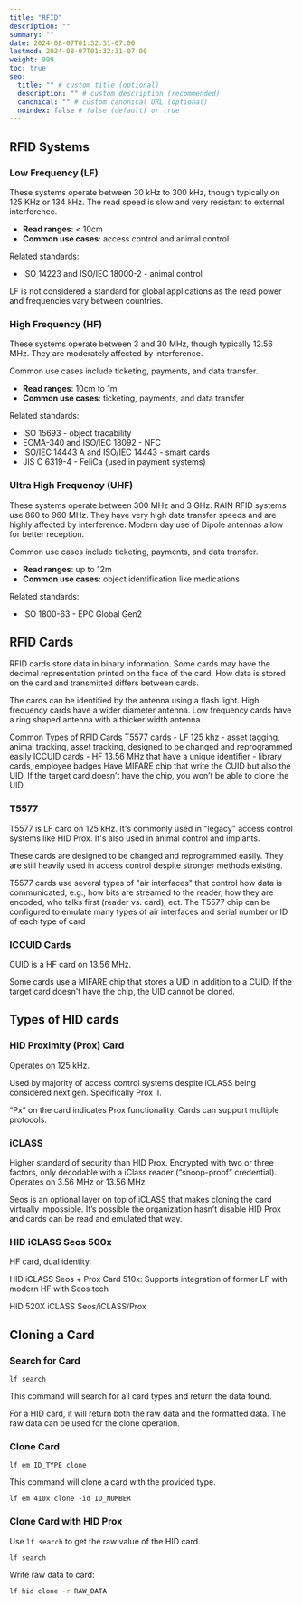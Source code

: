 ```yaml
---
title: "RFID"
description: ""
summary: ""
date: 2024-08-07T01:32:31-07:00
lastmod: 2024-08-07T01:32:31-07:00
weight: 999
toc: true
seo:
  title: "" # custom title (optional)
  description: "" # custom description (recommended)
  canonical: "" # custom canonical URL (optional)
  noindex: false # false (default) or true
---
```


## RFID Systems

### Low Frequency (LF)

These systems operate between 30 kHz to 300 kHz, though typically on 125 KHz or 134 kHz. The read speed is slow and very resistant to external interference.

- **Read ranges**: < 10cm
- **Common use cases**: access control and animal control

Related standards:

- ISO 14223 and ISO/IEC 18000-2 - animal control

LF is not considered a standard for global applications as the read power and frequencies vary between countries.

### High Frequency (HF)

These systems operate between 3 and 30 MHz, though typically 12.56 MHz. They are moderately affected by interference.

Common use cases include ticketing, payments, and data transfer.

- **Read ranges**: 10cm to 1m
- **Common use cases**: ticketing, payments, and data transfer

Related standards:

- ISO 15693 - object tracability
- ECMA-340 and ISO/IEC 18092 - NFC
- ISO/IEC 14443 A and ISO/IEC 14443 - smart cards
- JIS C 6319-4 - FeliCa (used in payment systems)

### Ultra High Frequency (UHF)

These systems operate between 300 MHz and 3 GHz. RAIN RFID systems use 860 to 960 MHz. They have very high data transfer speeds and are highly affected by interference. Modern day use of Dipole antennas allow for better reception.

Common use cases include ticketing, payments, and data transfer.

- **Read ranges**: up to 12m
- **Common use cases**: object identification like medications

Related standards:

- ISO 1800-63 - EPC Global Gen2

## RFID Cards

RFID cards store data in binary information. Some cards may have the decimal representation printed on the face of the card. How data is stored on the card and transmitted differs between cards.

The cards can be identified by the antenna using a flash light. High frequency cards have a wider diameter antenna. Low frequency cards have a ring shaped antenna with a thicker width antenna.

Common Types of RFID Cards
T5577 cards - LF 125 khz - asset tagging, animal tracking, asset tracking, designed to be changed and reprogrammed easily
ICCUID cards - HF 13.56 MHz that have a unique identifier - library cards, employee badges
Have MIFARE chip that write the CUID but also the UID. If the target card doesn’t have the chip, you won’t be able to clone the UID.

### T5577

T5577 is LF card on 125 kHz. It's commonly used in "legacy" access control systems like HID Prox. It's also used in animal control and implants.

These cards are designed to be changed and reprogrammed easily. They are still heavily used in access control despite stronger methods existing.

T5577 cards use several types of "air interfaces" that control how data is communicated, e.g., how bits are streamed to the reader, how they are encoded, who talks first (reader vs. card), ect. The T5577 chip can be configured to emulate many types of air interfaces and serial number or ID of each type of card

### ICCUID Cards

CUID is a HF card on 13.56 MHz.

Some cards use a MIFARE chip that stores a UID in addition to a CUID. If the target card doesn't have the chip, the UID cannot be cloned.

## Types of HID cards

### HID Proximity (Prox) Card

Operates on 125 kHz.

Used by majority of access control systems despite iCLASS being considered next gen. Specifically Prox II.

“Px” on the card indicates Prox functionality. Cards can support multiple protocols.

### iCLASS

Higher standard of security than HID Prox. Encrypted with two or three factors, only decodable with a iClass reader (“snoop-proof” credential). Operates on 3.56 MHz or 13.56 MHz

Seos is an optional layer on top of iCLASS that makes cloning the card virtually impossible. It’s possible the organization hasn’t disable HID Prox and cards can be read and emulated that way.

### HID iCLASS Seos 500x

HF card, dual identity.

HID iCLASS Seos + Prox Card 510x: Supports integration of former LF with modern HF with Seos tech

HID 520X iCLASS Seos/iCLASS/Prox

## Cloning a Card

### Search for Card

`lf search`

This command will search for all card types and return the data found.

For a HID card, it will return both the raw data and the formatted data. The raw data can be used for the clone operation.

### Clone Card

`lf em ID_TYPE clone`

This command will clone a card with the provided type.

`lf em 410x clone -id ID_NUMBER`

### Clone Card with HID Prox

Use `lf search` to get the raw value of the HID card.

```bash { title="Search for HID card" }
lf search
```

Write raw data to card:

```bash { title="Write raw data to HID card" }
lf hid clone -r RAW_DATA
```
